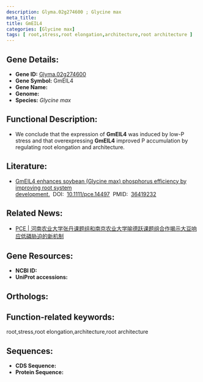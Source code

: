 ```yaml
---
description: Glyma.02g274600 ; Glycine max
meta_title:
title: GmEIL4
categories: [Glycine max]
tags: [ root,stress,root elongation,architecture,root architecture ]
---
```


## Gene Details:
- **Gene ID:**	[Glyma.02g274600]()
- **Gene Symbol:** GmEIL4
- **Gene Name:** 
- **Genome:** []()
- **Species:** *Glycine max*

## Functional Description:
   - We conclude that the expression of **GmEIL4** was induced by low-P stress and that overexpressing **GmEIL4** improved P accumulation by regulating root elongation and architecture.

## Literature:
   - [GmEIL4 enhances soybean (Glycine max) phosphorus efficiency by improving root system development.]( https://onlinelibrary.wiley.com/doi/full/10.1111/pce.14497)&nbsp;&nbsp;DOI:&nbsp;&nbsp;[10.1111/pce.14497](https://onlinelibrary.wiley.com/doi/full/10.1111/pce.14497)&nbsp;&nbsp;PMID:&nbsp;&nbsp;[36419232](https://pubmed.ncbi.nlm.nih.gov/36419232/)

## Related News:
   - [PCE | 河南农业大学张丹课题组和南京农业大学喻德跃课题组合作揭示大豆响应低磷胁迫的新机制](https://mp.weixin.qq.com/s?__biz=Mzg3MDEwNDEyMg==&mid=2247541894&idx=5&sn=60b6e0d6bac507247e77ccf1b7f6c881&chksm=ce9089d3f9e700c5baa3940b0363153d7cf25a30bff7ec8277b1639884d97b855cea75729c48&scene=27#wechat_redirect)

## Gene Resources:
- **NCBI ID:** [](https://www.ncbi.nlm.nih.gov/gene/?term=)
- **UniProt accessions:** [](https://www.uniprot.org/uniprotkb//entry)

## Orthologs:

## Function-related keywords:
root,stress,root elongation,architecture,root architecture

## Sequences:
- **CDS Sequence:**
- **Protein Sequence:**
